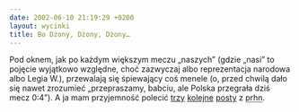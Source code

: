 ```yaml
---
date: 2002-06-10 21:19:29 +0200
layout: wycinki
title: Bo Dżony, Dżony, Dżony…
---
```


Pod oknem, jak po każdym większym meczu „naszych” (gdzie „nasi” to pojęcie wyjątkowo względne, choć zazwyczaj albo reprezentacja narodowa albo Legia W.), przewalają się śpiewający coś menele (o, przed chwilą dało się nawet zrozumieć „przepraszamy, babciu, ale Polska przegrała dziś mecz 0:4”). A ja mam przyjemność polecić [trzy](http://groups.google.com/groups?selm=a25tp1%24ivp%241%40fargo.cgs.pl 'o Dżonym') [kolejne](http://groups.google.com/groups?selm=a29c89%241va%241%40agnus.eu.org 'o kawie') [posty](http://groups.google.com/groups?selm=a2eqid.9g.1.aah%40simple.mid.net 'o kaczce') z <acronym title='pl.rec.humor.najlepsze'>prhn</acronym>.
